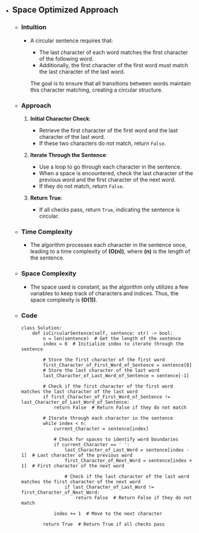 - ## Space Optimized Approach

    - ### Intuition
        - A circular sentence requires that:
            - The last character of each word matches the first character of the following word.
            - Additionally, the first character of the first word must match the last character of the last word.

            The goal is to ensure that all transitions between words maintain this character matching, creating a circular structure.

    - ### Approach

        1. **Initial Character Check**:
            - Retrieve the first character of the first word and the last character of the last word.
            - If these two characters do not match, return `False`.

        2. **Iterate Through the Sentence**:
            - Use a loop to go through each character in the sentence.
            - When a space is encountered, check the last character of the previous word and the first character of the next word.
            - If they do not match, return `False`.

        3. **Return True**: 
            - If all checks pass, return `True`, indicating the sentence is circular.

    - ### Time Complexity
        
        - The algorithm processes each character in the sentence once, leading to a time complexity of __\(O(n)\)__, where __\(n\)__ is the length of the sentence.

    - ### Space Complexity

        - The space used is constant, as the algorithm only utilizes a few variables to keep track of characters and indices. Thus, the space complexity is __\(O(1)\)__.

    - ### Code
        ```python3 []
        class Solution:
            def isCircularSentence(self, sentence: str) -> bool:
                n = len(sentence)  # Get the length of the sentence
                index = 0  # Initialize index to iterate through the sentence

                # Store the first character of the first word
                first_Character_of_First_Word_of_Sentence = sentence[0]
                # Store the last character of the last word
                last_Character_of_Last_Word_of_Sentence = sentence[-1]

                # Check if the first character of the first word matches the last character of the last word
                if first_Character_of_First_Word_of_Sentence != last_Character_of_Last_Word_of_Sentence:
                    return False  # Return False if they do not match
                
                # Iterate through each character in the sentence
                while index < n:
                    current_Character = sentence[index]

                    # Check for spaces to identify word boundaries
                    if current_Character == ' ':
                        last_Character_of_Last_Word = sentence[index - 1]  # Last character of the previous word
                        first_Character_of_Next_Word = sentence[index + 1]  # First character of the next word

                        # Check if the last character of the last word matches the first character of the next word
                        if last_Character_of_Last_Word != first_Character_of_Next_Word:
                            return False  # Return False if they do not match
                    
                    index += 1  # Move to the next character

                return True  # Return True if all checks pass
        ```
